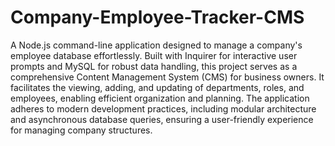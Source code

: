 # Company-Employee-Tracker-CMS
 A Node.js command-line application designed to manage a company's employee database effortlessly. Built with Inquirer for interactive user prompts and MySQL for robust data handling, this project serves as a comprehensive Content Management System (CMS) for business owners. It facilitates the viewing, adding, and updating of departments, roles, and employees, enabling efficient organization and planning. The application adheres to modern development practices, including modular architecture and asynchronous database queries, ensuring a user-friendly experience for managing company structures. 
